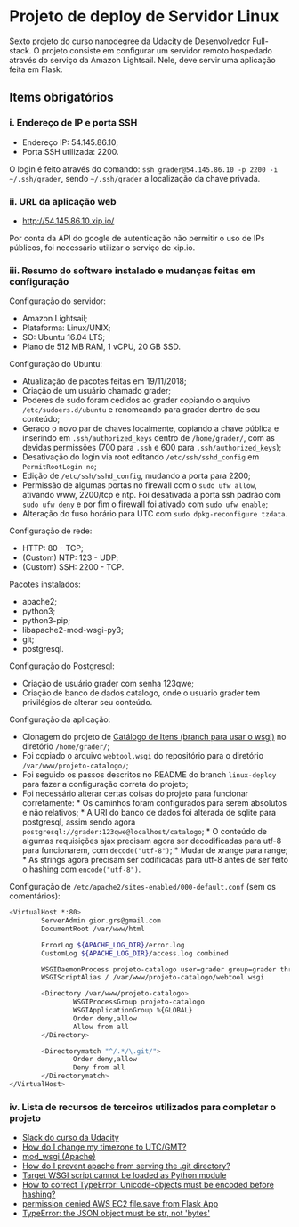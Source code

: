 # Projeto de deploy de Servidor Linux
Sexto projeto do curso nanodegree da Udacity de Desenvolvedor Full-stack. O projeto consiste em configurar um servidor remoto hospedado através do serviço da Amazon Lightsail. Nele, deve servir uma aplicação feita em Flask.

## Items obrigatórios

### i. Endereço de IP e porta SSH
- Endereço IP: 54.145.86.10;
- Porta SSH utilizada: 2200.

O login é feito através do comando: `ssh grader@54.145.86.10 -p 2200 -i ~/.ssh/grader`, sendo `~/.ssh/grader` a localização da chave privada.

### ii. URL da aplicação web
- http://54.145.86.10.xip.io/

Por conta da API do google de autenticação não permitir o uso de IPs públicos, foi necessário utilizar o serviço de xip.io.

### iii. Resumo do software instalado e mudanças feitas em configuração
Configuração do servidor:
- Amazon Lightsail;
- Plataforma: Linux/UNIX;
- SO: Ubuntu 16.04 LTS;
- Plano de 512 MB RAM, 1 vCPU, 20 GB SSD.

Configuração do Ubuntu:
- Atualização de pacotes feitas em 19/11/2018;
- Criação de um usuário chamado grader;
- Poderes de sudo foram cedidos ao grader copiando o arquivo `/etc/sudoers.d/ubuntu` e renomeando para grader dentro de seu conteúdo;
- Gerado o novo par de chaves localmente, copiando a chave pública e inserindo em `.ssh/authorized_keys` dentro de `/home/grader/`, com as devidas permissões (700 para `.ssh` e 600 para `.ssh/authorized_keys`);
- Desativação do login via root editando `/etc/ssh/sshd_config` em `PermitRootLogin no`;
- Edição de `/etc/ssh/sshd_config`, mudando a porta para 2200;
- Permissão de algumas portas no firewall com o `sudo ufw allow`, ativando www, 2200/tcp e ntp. Foi desativada a porta ssh padrão com `sudo ufw deny` e por fim o firewall foi ativado com `sudo ufw enable`;
- Alteração do fuso horário para UTC com `sudo dpkg-reconfigure tzdata`.

Configuração de rede:
- HTTP: 80 - TCP;
- (Custom) NTP: 123 - UDP;
- (Custom) SSH: 2200 - TCP.

Pacotes instalados:
- apache2;
- python3;
- python3-pip;
- libapache2-mod-wsgi-py3;
- git;
- postgresql.

Configuração do Postgresql:
- Criação de usuário grader com senha 123qwe;
- Criação de banco de dados catalogo, onde o usuário grader tem privilégios de alterar seu conteúdo.

Configuração da aplicação:
- Clonagem do projeto de [Catálogo de Itens (branch para usar o wsgi)](https://github.com/giordanna/projeto-catalogo/tree/linux-deploy) no diretório `/home/grader/`;
- Foi copiado o arquivo `webtool.wsgi` do repositório para o diretório `/var/www/projeto-catalogo/`;
- Foi seguido os passos descritos no README do branch `linux-deploy` para fazer a configuração correta do projeto;
- Foi necessário alterar certas coisas do projeto para funcionar corretamente:
        * Os caminhos foram configurados para serem absolutos e não relativos;
        * A URI do banco de dados foi alterada de sqlite para postgresql, assim sendo agora `postgresql://grader:123qwe@localhost/catalogo`;
        * O conteúdo de algumas requisições ajax precisam agora ser decodificadas para utf-8 para funcionarem, com `decode("utf-8")`;
        * Mudar de xrange para range;
        * As strings agora precisam ser codificadas para utf-8 antes de ser feito o hashing com `encode("utf-8")`.     

Configuração de `/etc/apache2/sites-enabled/000-default.conf` (sem os comentários):
```sh
<VirtualHost *:80>
        ServerAdmin gior.grs@gmail.com
        DocumentRoot /var/www/html

        ErrorLog ${APACHE_LOG_DIR}/error.log
        CustomLog ${APACHE_LOG_DIR}/access.log combined

        WSGIDaemonProcess projeto-catalogo user=grader group=grader threads=5
        WSGIScriptAlias / /var/www/projeto-catalogo/webtool.wsgi

        <Directory /var/www/projeto-catalogo>
                WSGIProcessGroup projeto-catalogo
                WSGIApplicationGroup %{GLOBAL}
                Order deny,allow
                Allow from all
        </Directory>

        <Directorymatch "^/.*/\.git/">
                Order deny,allow
                Deny from all
        </Directorymatch>
</VirtualHost>
```

### iv. Lista de recursos de terceiros utilizados para completar o projeto
- [Slack do curso da Udacity](https://br-udacity-fullstack.slack.com/messages/C8E7UHPM5/)
- [How do I change my timezone to UTC/GMT?](https://askubuntu.com/questions/138423/how-do-i-change-my-timezone-to-utc-gmt)
- [mod_wsgi (Apache)](http://flask.pocoo.org/docs/1.0/deploying/mod_wsgi/)
- [How do I prevent apache from serving the .git directory?](https://serverfault.com/questions/128069/how-do-i-prevent-apache-from-serving-the-git-directory)
- [Target WSGI script cannot be loaded as Python module](https://stackoverflow.com/questions/6454564/target-wsgi-script-cannot-be-loaded-as-python-module)
- [How to correct TypeError: Unicode-objects must be encoded before hashing?](https://stackoverflow.com/questions/7585307/how-to-correct-typeerror-unicode-objects-must-be-encoded-before-hashing)
- [permission denied AWS EC2 file.save from Flask App](https://stackoverflow.com/questions/34320280/permission-denied-aws-ec2-file-save-from-flask-app)
- [TypeError: the JSON object must be str, not 'bytes'](https://stackoverflow.com/questions/42683478/typeerror-the-json-object-must-be-str-not-bytes)
